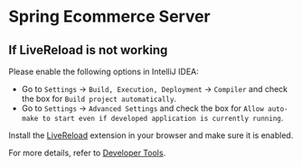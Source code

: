 # Spring Ecommerce Server

## If LiveReload is not working

Please enable the following options in IntelliJ IDEA:

- Go to `Settings` -> `Build, Execution, Deployment` -> `Compiler` and check the box for `Build project automatically`.
- Go to `Settings` -> `Advanced Settings` and check the box for `Allow auto-make to start even if developed application is currently running`.

Install the [LiveReload](https://chrome.google.com/webstore/detail/livereload/jnihajbhpnppcggbcgedagnkighmdlei) extension in your browser and make sure it is enabled.

For more details, refer to [Developer Tools](https://docs.spring.io/spring-boot/docs/current/reference/html/using.html#using.devtools).
